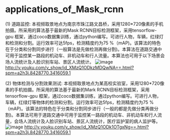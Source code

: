 # applications_of_Mask_rcnn
(1) 道路监控:
本视频取景地点为南京市珠江路文昌桥，采用1280*720像素的手机拍摄。所采用的算法基于最新的Mask RCNN目标检测框架，采用tensorflow-gpu 框架，通过coco数据集训练，通过python编写。可进行人物，车辆，红绿灯和检测和分割。运行效率可达5fps，检测精度约为75 %（mAP)。该算法的特色在于分类和分割同步进行（一般算法是先做检测再做分割)。本算法在道路交通中可用于监控某一路段的机动车、非机动车和行人流量。本算法也可用于以下场景会场人流统计及人脸识别车站、景区人流统计。
![image](https://github.com/ouyangqq/applications_of_Mask_rcnn/blob/master/daolu.jpg)
http://v.youku.com/v_show/id_XMzQ1ODkzMDQwNA==.html?spm=a2h3j.8428770.3416059.1

(2) 物体检测与分割效果测试:
本视频取景地点为某高校实验室，采用1280*720像素的手机拍摄。所采用的算法基于最新的Mark RCNN目标检测框架，采用tensorflow-gpu 框架，通过coco数据集训练，通过python编写。可进行人物，车辆，红绿灯等物体的检测和分割。运行效率可达5fps，检测精度约为75 %（mAP)。该算法的特色在于分类和分割同步进行（一般的都是先做分类再做分割)。本算法可用于道路交通中可用于监控某一路段的机动车、非机动车和行人流量，会场人流统计及人脸识别车站、景区人流统计，医疗监护室的病人监护等。
![image](https://github.com/ouyangqq/applications_of_Mask_rcnn/blob/master/objects.jpg)
http://v.youku.com/v_show/id_XMzQ1ODk1OTgxNg==.html?spm=a2h3j.8428770.3416059.1
